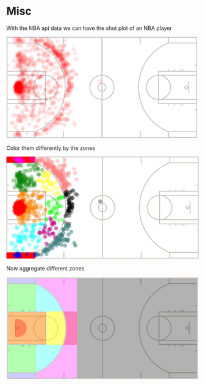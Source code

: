 # Misc
<p>With the NBA api data we can have the shot plot of an NBA player</p>
<p align="center">
  <img src="Mics/1.png">
</p>
<p>Color them differently by the zones</p>
<p align="center">
  <img src="Mics/2.png">
</p>  
<p>Now aggregate different zones</p>
<p align="center">
  <img src="Mics/3.png">
</p>

